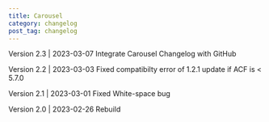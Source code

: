 ```yaml
---
title: Carousel
category: changelog
post_tag: changelog
---
```

Version 2.3 | 2023-03-07
Integrate Carousel Changelog with GitHub

Version 2.2 | 2023-03-03 
Fixed compatibilty error of 1.2.1 update if ACF is < 5.7.0  

Version 2.1 | 2023-03-01 
Fixed White-space bug  

Version 2.0 | 2023-02-26
Rebuild
